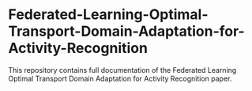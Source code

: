 # Federated-Learning-Optimal-Transport-Domain-Adaptation-for-Activity-Recognition
This repository contains full documentation of the Federated Learning Optimal Transport Domain Adaptation for Activity Recognition paper.
